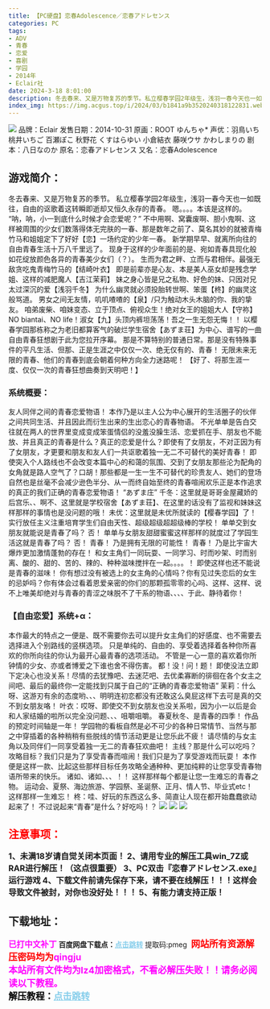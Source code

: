 ```yaml
---
title: 【PC硬盘】恋春Adolescence／恋春アドレセンス
categories: PC
tags:
- ADV
- 青春
- 恋爱
- 喜剧
- 学园
- 2014年
- Eclair社
date: 2024-3-18 8:01:00
description: 冬去春来、又是万物复苏的季节。私立樱春学园2年级生，浅羽一春今天也一如既往，自由的讴歌着这转瞬即逝却又恒久永存的青春。嗯。。。。本该是这样的。“呐，呐，小一到底什么时候才会恋爱呢？”不中用啊、窝囊废啊、胆小鬼啊、这样被周围的少女们数落得体无完肤的一春、那是数年之前了、莫名其妙的就被青梅竹马和姐姐定下了好好【恋】一场约定的少年一春。
index_img: https://img.acgus.top/i/2024/03/b1841a9b3520240318122831.webp
---
```

![](https://img.acgus.top/i/2024/03/b1841a9b3520240318122831.webp)
品牌：Eclair
发售日期：2014-10-31
原画：ROOT ゆんちゃ*
声优：羽鳥いち 桃井いちご 百瀬ぽこ 秋野花 くすはらゆい 小倉結衣 藤咲ウサ かわしまりの
剧本：八日なのか
原名：恋春アドレセンス
又名：恋春Adolescence

## 游戏简介：
冬去春来、又是万物复苏的季节。
私立樱春学园2年级生，浅羽一春今天也一如既往，自由的讴歌着这转瞬即逝却又恒久永存的青春。
嗯。。。。本该是这样的。
“呐，呐，小一到底什么时候才会恋爱呢？”
不中用啊、窝囊废啊、胆小鬼啊、这样被周围的少女们数落得体无完肤的一春、那是数年之前了、莫名其妙的就被青梅竹马和姐姐定下了好好【恋】一场约定的少年一春。
新学期早早、就离所向往的自由青春生活十万八千里远了。
现身于这样的少年面前的是、宛如青春具现化般如花绽放颜色各异的青春美少女们（？）。
生而为君之畔、立而与君相伴。最强无敌贪吃鬼青梅竹马的【结崎叶衣】
即是前辈亦是心友、本是美人巫女却是残念学姐、这样的减肥魔人【吉江茉莉】
妹之身心皆是兄之私物、好色的妹、只因对兄太过深沉的爱【浅羽千冬】
为什么幽灵就必须投胎转世啊、笨蛋【柊】的幽灵这般骂道。
男女之间无友情，叽叽喳喳的【泉】/只为触动木头木脑的你、我的挚友。
咱弟废柴、咱妹变态、立于顶点、俯视众生！绝对女王的姐姐大人【守祢】
NO biantai、NO life！淑女【九】头顶内裤坦荡荡！吾之一生无怨无悔！！
以樱春学园那栋称之为老旧都算客气的破烂学生宿舍【あずま荘】为中心、谱写的一曲自由青春狂想剧于此为您拉开序幕。
那是不算特别的普通日常。那是没有特殊事件的平凡生活、但那、正是生涯之中仅仅一次、绝无仅有的、青春！
无限未来无限的青春、他们的青春到底会朝着何种方向全力迷路呢！
【好了、将那生涯一度、仅仅一次的青春狂想曲奏到天明吧！】

### 系统概要：
友人同伴之间的青春恋爱物语！
本作乃是以主人公为中心展开的生活圈子的伙伴之间共同生活、并且因此而衍生出来的生出恋心的青春物语。
不光单单是告白交往就在两人的世界里变成变成笨蛋情侣的没羞没臊生活、恋爱抓在手、朋友也不能放、并且真正的青春是什么？真正的恋爱是什么？即使有了女朋友，不对正因为有了女朋友，才更要和朋友和友人们一共讴歌着独一无二不可替代的美好青春！
即使突入个人路线也不会改变本篇中心的和蔼的氛围、交到了女朋友那些沦为配角的女角就是路人空气了？口胡！那些都是一生一生不可替代的珍贵友人、她们的登场自然也是丝毫不会减少逊色半分、从一而终自始至终的青春喧闹欢乐正是本作追求的真正的我们正确的青春恋爱物语！
“あずま庄”
千冬：这里就是哥哥金屋藏娇的后宫乐、、啊不、这里就是学校宿舍【あずま荘】、在这里的话没有了监视和妹妹这样那样的事情也是没问题的哦！
未优：这里就是未优所就读的【樱春学园】了！
实行放任主义注重培育学生们自由天性、超级超级超超级棒的学校！
单单交到女朋友就能说是青春了吗？
否！
单单与女朋友甜甜蜜蜜这样那样的就度过了学园生活这就是青春了吗？
否！
青春！
乃是拥有无限的可能性！
青春！
乃是比宇宙大爆炸更加激情蓬勃的存在！
和女主角们一同玩耍、一同学习、时而吵架、时而别离、酸的、甜的、苦的、辣的、种种滋味搅拌在一起。。。。！
即使这样也还不能说是青春的滋味！
你有想过没有被选上的女主角的心情吗？你有见过失恋后的女生的忌妒吗？你有体会过看着恩爱亲密的你们的那颗孤零零的心吗、这样、这样、说不上唯美却绝对与青春的青涩之味脱不了干系的物语、、、、于此、静待着你！

### 【自由恋爱】系统+α：
本作最大的特点之一便是、既不需要你去可以提升女主角们的好感度、也不需要去选择进入个别路线的竖棋选项。
只是单纯的、自由的、享受着选择着各种你所喜欢的你所向往的你认为最开心最青春的选项活动。
不管是一心一意的喜欢着你所钟情的少女、亦或者博爱之下谁也舍不得伤害。
都！没！问！题！
即使没法立即下定决心也没关系！尽情的去犹豫吧、去迷茫吧、去优柔寡断的徘徊在各个女主之间吧、最后的最终你一定能找到只属于自己的“正确的青春恋爱物语”
茉莉：什么呀、这游刃有余的态度哟、、、明明连初恋都没有还敢这么臭屁这样下去可是真的交不到女朋友咯！
叶衣：哎呀、即使交不到女朋友也没关系啦，因为小一以后是会和人家结婚的啦所以完全没问题、、、咀嚼咀嚼。
春夏秋冬、是青春的四季！
作品的预定时间轴是一年！
学园物的看板自然是必不可少的各种日常情节、当然与那之中穿插着的各种稍稍有些脱线的情节活动更是让您乐此不疲！
请尽情的与女主角以及同伴们一同享受着独一无二的青春狂欢曲吧！
主线？那是什么可以吃吗？
攻略目标？我们只是为了享受青春而喧闹！我们只是为了享受游戏而玩耍！
本作便是这样一款、比起这些那样目标任务攻略全通种种、更加纯粹的让您享受青春物语所带来的快乐。
诸如、诸如、、、！！
这样那样每个都是让您一生难忘的青春之物。
运动会、夏祭、海边旅游、学园祭、圣诞祭、正月、情人节、毕业式etc！
这样那样一生难忘！
柊：哇、好玩的东西这么多、简直让人现在都开始蠢蠢欲动起来了！
不过说起来“青春”是什么？好吃吗！？
![](https://img.acgus.top/i/2024/03/a229edc0c820240318122838.webp)
![](https://img.acgus.top/i/2024/03/a8845d243720240318122835.webp)
![](https://img.acgus.top/i/2024/03/df630a37cf20240318122833.webp)





## <font color=#FF0000 >注意事项：</font>
<font size=3><b>1、未满18岁请自觉关闭本页面！
2、请用专业的解压工具win_7Z或RAR进行解压！（这点很重要）
3、PC双击『恋春アドレセンス.exe』运行游戏
4、下载文件前请先保存下来，请不要在线解压！！！这样会导致文件被封，对你也没好处！！！
5、有能力请支持正版！</b></font>

## 下载地址：
<font color=#FF00FF size=3><b>已打中文补丁</b></font>
<b>百度网盘下载点：</b><a href="https://pan.baidu.com/s/1JNtjPZ9kSsuWRV-fO3eXCg?pwd=pmeg" style="color: #87CEEB;"><b>点击跳转</b></a> 提取码:pmeg
<a style="padding: 0" href="https://post.qingju.org/AD/"><img style="max-width:100%" src="https://img.acgus.top/i/2024/07/478f689b8021d8d499ab43d21acf137a.gif" alt=""></a>
<b><font color=#FF0000 size=4>网站所有资源解压密码均为</b></font><b><font color=#FF00FF size=4>qingju</font><font color=#FF0000 ></font></b><br><b><font color=#FF00FF size=4>本站所有文件均为lz4加密格式，不看必解压失败！！请务必阅读以下教程。</b></font><br><b><font color=#000 size=4>解压教程：</b><a href="https://post.qingju.org/tutorial/000/" style="color: #87CEEB;"><b>点击跳转</b></a>